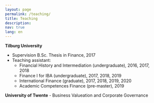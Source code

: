 ```yaml
---
layout: page
permalink: /teaching/
title: Teaching
description: 
nav: true
lang: en
---
```


**Tilburg University**
* Supervision B.Sc. Thesis in Finance, 2017 
* Teaching assistant: 
    - Financial History and Intermediation (undergraduate), 2016, 2017, 2018 
    - Finance I for IBA (undergraduate), 2017, 2018, 2019
    - International Finance (graduate), 2017, 2018, 2019, 2020
    - Academic Competences Finance (pre-master), 2019


**University of Twente**
    - Business Valueation and Corporate Governance